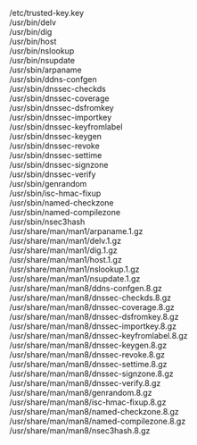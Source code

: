 /etc/trusted-key.key  
/usr/bin/delv  
/usr/bin/dig  
/usr/bin/host  
/usr/bin/nslookup  
/usr/bin/nsupdate  
/usr/sbin/arpaname  
/usr/sbin/ddns-confgen  
/usr/sbin/dnssec-checkds  
/usr/sbin/dnssec-coverage  
/usr/sbin/dnssec-dsfromkey  
/usr/sbin/dnssec-importkey  
/usr/sbin/dnssec-keyfromlabel  
/usr/sbin/dnssec-keygen  
/usr/sbin/dnssec-revoke  
/usr/sbin/dnssec-settime  
/usr/sbin/dnssec-signzone  
/usr/sbin/dnssec-verify  
/usr/sbin/genrandom  
/usr/sbin/isc-hmac-fixup  
/usr/sbin/named-checkzone  
/usr/sbin/named-compilezone  
/usr/sbin/nsec3hash  
/usr/share/man/man1/arpaname.1.gz  
/usr/share/man/man1/delv.1.gz  
/usr/share/man/man1/dig.1.gz  
/usr/share/man/man1/host.1.gz  
/usr/share/man/man1/nslookup.1.gz  
/usr/share/man/man1/nsupdate.1.gz  
/usr/share/man/man8/ddns-confgen.8.gz  
/usr/share/man/man8/dnssec-checkds.8.gz  
/usr/share/man/man8/dnssec-coverage.8.gz  
/usr/share/man/man8/dnssec-dsfromkey.8.gz  
/usr/share/man/man8/dnssec-importkey.8.gz  
/usr/share/man/man8/dnssec-keyfromlabel.8.gz  
/usr/share/man/man8/dnssec-keygen.8.gz  
/usr/share/man/man8/dnssec-revoke.8.gz  
/usr/share/man/man8/dnssec-settime.8.gz  
/usr/share/man/man8/dnssec-signzone.8.gz  
/usr/share/man/man8/dnssec-verify.8.gz  
/usr/share/man/man8/genrandom.8.gz  
/usr/share/man/man8/isc-hmac-fixup.8.gz  
/usr/share/man/man8/named-checkzone.8.gz  
/usr/share/man/man8/named-compilezone.8.gz  
/usr/share/man/man8/nsec3hash.8.gz  
